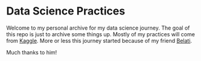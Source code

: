 # Data Science Practices

Welcome to my personal archive for my data science journey. The goal of this repo is just to archive some things up. Mostly of my practices will come from [Kaggle](https://kaggle.com). More or less this journey started because of my friend [Belati](https://github.com/belatijagad). 

Much thanks to him!